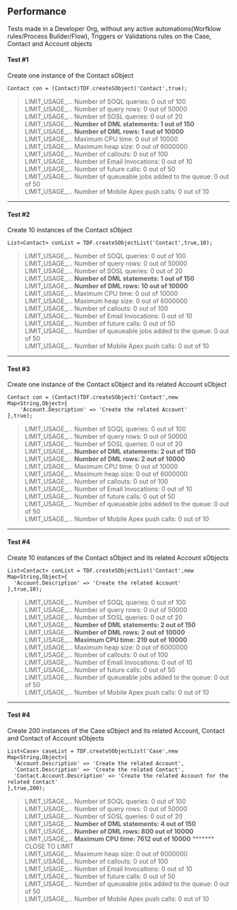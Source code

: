 ## Performance

Tests made in a Developer Org, without any active automations(Worfklow rules/Process Builder/Flow), Triggers or Validations rules on the Case, Contact and Account objects

#### Test #1

Create one instance of the Contact sObject

  ```apex
  Contact con = (Contact)TDF.createSObject('Contact',true);
  ```


> LIMIT_USAGE_… Number of SOQL queries: 0 out of 100<br/>
LIMIT_USAGE_… Number of query rows: 0 out of 50000<br/>
LIMIT_USAGE_… Number of SOSL queries: 0 out of 20<br/>
LIMIT_USAGE_… **Number of DML statements: 1 out of 150**<br/>
LIMIT_USAGE_… **Number of DML rows: 1 out of 10000**<br/>
LIMIT_USAGE_… Maximum CPU time: 0 out of 10000<br/>
LIMIT_USAGE_… Maximum heap size: 0 out of 6000000<br/>
LIMIT_USAGE_… Number of callouts: 0 out of 100<br/>
LIMIT_USAGE_… Number of Email Invocations: 0 out of 10<br/>
LIMIT_USAGE_… Number of future calls: 0 out of 50<br/>
LIMIT_USAGE_… Number of queueable jobs added to the queue: 0 out of 50<br/>
LIMIT_USAGE_… Number of Mobile Apex push calls: 0 out of 10
  
---

#### Test #2

Create 10 instances of the Contact sObject

  ```apex
  List<Contact> conList = TDF.createSObjectList('Contact',true,10);
  ```


> LIMIT_USAGE_… Number of SOQL queries: 0 out of 100<br/>
LIMIT_USAGE_… Number of query rows: 0 out of 50000<br/>
LIMIT_USAGE_… Number of SOSL queries: 0 out of 20<br/>
LIMIT_USAGE_… **Number of DML statements: 1 out of 150**<br/>
LIMIT_USAGE_… **Number of DML rows: 10 out of 10000**<br/>
LIMIT_USAGE_… Maximum CPU time: 0 out of 10000<br/>
LIMIT_USAGE_… Maximum heap size: 0 out of 6000000<br/>
LIMIT_USAGE_… Number of callouts: 0 out of 100<br/>
LIMIT_USAGE_… Number of Email Invocations: 0 out of 10<br/>
LIMIT_USAGE_… Number of future calls: 0 out of 50<br/>
LIMIT_USAGE_… Number of queueable jobs added to the queue: 0 out of 50<br/>
LIMIT_USAGE_… Number of Mobile Apex push calls: 0 out of 10

----

#### Test #3

Create one instance of the Contact sObject and its related Account sObject

  ```apex
  Contact con = (Contact)TDF.createSObject('Contact',new Map<String,Object>{
	  'Account.Description' => 'Create the related Account'
  },true);
  ```


> LIMIT_USAGE_… Number of SOQL queries: 0 out of 100<br/>
LIMIT_USAGE_… Number of query rows: 0 out of 50000<br/>
LIMIT_USAGE_… Number of SOSL queries: 0 out of 20<br/>
LIMIT_USAGE_… **Number of DML statements: 2 out of 150**<br/>
LIMIT_USAGE_… **Number of DML rows: 2 out of 10000**<br/>
LIMIT_USAGE_… Maximum CPU time: 0 out of 10000<br/>
LIMIT_USAGE_… Maximum heap size: 0 out of 6000000<br/>
LIMIT_USAGE_… Number of callouts: 0 out of 100<br/>
LIMIT_USAGE_… Number of Email Invocations: 0 out of 10<br/>
LIMIT_USAGE_… Number of future calls: 0 out of 50<br/>
LIMIT_USAGE_… Number of queueable jobs added to the queue: 0 out of 50<br/>
LIMIT_USAGE_… Number of Mobile Apex push calls: 0 out of 10

----

#### Test #4

Create 10 instances of the Contact sObject and its related Account sObjects

  ```apex
  List<Contact> conList = TDF.createSObjectList('Contact',new Map<String,Object>{
    'Account.Description' => 'Create the related Account'
  },true,10);
  ```


> LIMIT_USAGE_… Number of SOQL queries: 0 out of 100<br/>
LIMIT_USAGE_… Number of query rows: 0 out of 50000<br/>
LIMIT_USAGE_… Number of SOSL queries: 0 out of 20<br/>
LIMIT_USAGE_… **Number of DML statements: 2 out of 150**<br/>
LIMIT_USAGE_… **Number of DML rows: 2 out of 10000**<br/>
LIMIT_USAGE_… **Maximum CPU time: 219 out of 10000**<br/>
LIMIT_USAGE_… Maximum heap size: 0 out of 6000000<br/>
LIMIT_USAGE_… Number of callouts: 0 out of 100<br/>
LIMIT_USAGE_… Number of Email Invocations: 0 out of 10<br/>
LIMIT_USAGE_… Number of future calls: 0 out of 50<br/>
LIMIT_USAGE_… Number of queueable jobs added to the queue: 0 out of 50<br/>
LIMIT_USAGE_… Number of Mobile Apex push calls: 0 out of 10


----

#### Test #4

Create 200 instances of the Case sObject and its related Account, Contact and Contact of Account sObjects

  ```apex
  List<Case> caseList = TDF.createSObjectList('Case',new Map<String,Object>{
    'Account.Description' => 'Create the related Account',
    'Contact.Description' => 'Create the related Contact',
    'Contact.Account.Description' => 'Create the related Account for the related Contact'
  },true,200);
  ```


> LIMIT_USAGE_… Number of SOQL queries: 0 out of 100<br/>
LIMIT_USAGE_… Number of query rows: 0 out of 50000<br/>
LIMIT_USAGE_… Number of SOSL queries: 0 out of 20<br/>
LIMIT_USAGE_… **Number of DML statements: 4 out of 150**<br/>
LIMIT_USAGE_… **Number of DML rows: 800 out of 10000**<br/>
LIMIT_USAGE_… **Maximum CPU time: 7612 out of 10000** ******* CLOSE TO LIMIT<br/>
LIMIT_USAGE_… Maximum heap size: 0 out of 6000000<br/>
LIMIT_USAGE_… Number of callouts: 0 out of 100<br/>
LIMIT_USAGE_… Number of Email Invocations: 0 out of 10<br/>
LIMIT_USAGE_… Number of future calls: 0 out of 50<br/>
LIMIT_USAGE_… Number of queueable jobs added to the queue: 0 out of 50<br/>
LIMIT_USAGE_… Number of Mobile Apex push calls: 0 out of 10
